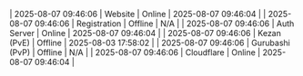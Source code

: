 | 2025-08-07 09:46:06 | Website | Online | 2025-08-07 09:46:04 |
| 2025-08-07 09:46:06 | Registration | Offline | N/A |
| 2025-08-07 09:46:06 | Auth Server | Online | 2025-08-07 09:46:04 |
| 2025-08-07 09:46:06 | Kezan (PvE) | Offline | 2025-08-03 17:58:02 |
| 2025-08-07 09:46:06 | Gurubashi (PvP) | Offline | N/A |
| 2025-08-07 09:46:06 | Cloudflare | Online | 2025-08-07 09:46:04 |
